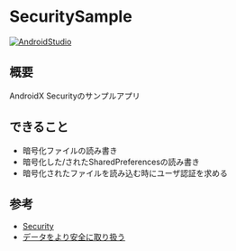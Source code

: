 # SecuritySample

[![AndroidStudio](https://img.shields.io/badge/AndroidStudio-v3.6.3-green)](https://developer.android.com/studio)

## 概要

AndroidX Securityのサンプルアプリ

## できること

- 暗号化ファイルの読み書き
- 暗号化した/されたSharedPreferencesの読み書き
- 暗号化されたファイルを読み込む時にユーザ認証を求める

## 参考

- [Security](https://developer.android.com/jetpack/androidx/releases/security?hl=ja)
- [データをより安全に取り扱う](https://developer.android.com/topic/security/data?hl=ja)
